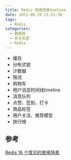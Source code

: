 ```yaml
---
title: Redis 使用场景UseCase
date: 2021-06-29 21:21:30
tags:
  - Redis
categories: 
  - 数据库
  - 非关系型
  - Redis
---
```


<p></p>
<!-- more -->


+ 缓存
+ 分布式锁
+ 计数器
+ 限流
+ 购物车
+ 用户消息时间线timeline
+ 消息队列
+ 点赞、签到、打卡
+ 商品标签
+ 用户关注、推荐模型
+ 排行榜

## 参考
[Redis 16 个常见的使用场景](https://blog.csdn.net/gp_911014/article/details/124744869)
